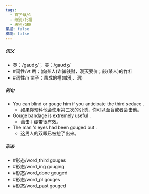 ```yaml
---
tags:
  - 首字母/G
  - 级别/托福
  - 级别/GRE
掌握: false
模糊: false
---
```

##### 词义
- 英：/ɡaʊdʒ/； 美：/ɡaʊdʒ/
- #词性/vt  凿；(向某人)诈骗钱财，漫天要价；敲(某人)的竹杠
- #词性/n  凿子；凿成的槽(或孔、洞)
##### 例句
- You can blind or gouge him if you anticipate the third seduce .
	- 如果你预料他会使用第三次的引诱，你可以至盲或者凿击他。
- Gouge bandage is extremely useful .
	- 凿击＋绷带很有效。
- The man 's eyes had been gouged out .
	- 这男人的双眼已被挖了出来。
##### 形态
- #形态/word_third gouges
- #形态/word_ing gouging
- #形态/word_done gouged
- #形态/word_pl gouges
- #形态/word_past gouged
